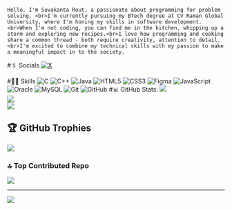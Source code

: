     Hello, I'm Suvakanta Rout, a passionate about programming for problem solving. <br>I'm currently pursuing my BTech degree at CV Raman Global University, where I'm honing my skills in software development. <br>When I'm not coding, you can find me in the kitchen, whipping up a storm and exploring new recipes.<br>I love how programming and cooking share a common thread - both require creativity, attention to detail.<br>I'm excited to combine my technical skills with my passion to make a meaningful impact in to the society.

 #🖇 Socials
[![X](https://img.shields.io/badge/X-black.svg?logo=X&logoColor=white)](https://x.com/@suvakant23) 

 #👨‍💻 Skills
![C](https://img.shields.io/badge/c-%2300599C.svg?style=for-the-badge&logo=c&logoColor=white) ![C++](https://img.shields.io/badge/c++-%2300599C.svg?style=for-the-badge&logo=c%2B%2B&logoColor=white) ![Java](https://img.shields.io/badge/java-%23ED8B00.svg?style=for-the-badge&logo=openjdk&logoColor=white) ![HTML5](https://img.shields.io/badge/html5-%23E34F26.svg?style=for-the-badge&logo=html5&logoColor=white) ![CSS3](https://img.shields.io/badge/css3-%231572B6.svg?style=for-the-badge&logo=css3&logoColor=white) ![Figma](https://img.shields.io/badge/figma-%23F24E1E.svg?style=for-the-badge&logo=figma&logoColor=white) ![JavaScript](https://img.shields.io/badge/javascript-%23323330.svg?style=for-the-badge&logo=javascript&logoColor=%23F7DF1E) ![Oracle](https://img.shields.io/badge/Oracle-F80000?style=for-the-badge&logo=oracle&logoColor=white) ![MySQL](https://img.shields.io/badge/mysql-4479A1.svg?style=for-the-badge&logo=mysql&logoColor=white) ![Git](https://img.shields.io/badge/git-%23F05033.svg?style=for-the-badge&logo=git&logoColor=white) ![GitHub](https://img.shields.io/badge/github-%23121011.svg?style=for-the-badge&logo=github&logoColor=white)
#📊 GitHub Stats:
![](https://github-readme-stats.vercel.app/api?username=suvakantarout&theme=dark&hide_border=true&include_all_commits=false&count_private=false)<br/>
![](https://github-readme-streak-stats.herokuapp.com/?user=suvakantarout&theme=dark&hide_border=true)<br/>
![](https://github-readme-stats.vercel.app/api/top-langs/?username=suvakantarout&theme=dark&hide_border=true&include_all_commits=false&count_private=false&layout=compact)

## 🏆 GitHub Trophies
![](https://github-profile-trophy.vercel.app/?username=suvakantarout&theme=radical&no-frame=false&no-bg=true&margin-w=4)

### 🔝 Top Contributed Repo
![](https://github-contributor-stats.vercel.app/api?username=suvakantarout&limit=5&theme=dark&combine_all_yearly_contributions=true)

---
[![](https://visitcount.itsvg.in/api?id=suvakantarout&icon=0&color=0)](https://visitcount.itsvg.in)

<!-- Proudly created with GPRM ( https://gprm.itsvg.in ) -->
